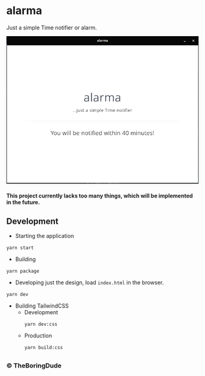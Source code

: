 # alarma
Just a simple Time notifier or alarm.

![app screenshot](alarma.png)

#### This project currently lacks too many things, which will be implemented in the future.

## Development
- Starting the application
```
yarn start
```
- Building
```
yarn package
```
- Developing just the design, load `index.html` in the browser.
```
yarn dev
```

- Building TailwindCSS
  - Development
    ```
    yarn dev:css
    ```
  - Production
    ```
    yarn build:css
    ```

##
### &copy; TheBoringDude